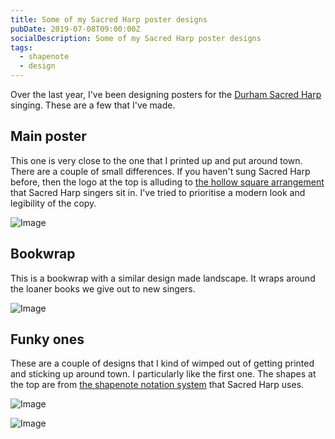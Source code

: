 ```yaml
---
title: Some of my Sacred Harp poster designs
pubDate: 2019-07-08T09:00:00Z
socialDescription: Some of my Sacred Harp poster designs
tags:
  - shapenote
  - design
---
```


Over the last year, I've been designing posters for the [Durham Sacred Harp](https://durhamsacredharp.co.uk) singing. These are a few that I've made.

## Main poster

This one is very close to the one that I printed up and put around town. There are a couple of small differences. If you haven't sung Sacred Harp before, then the logo at the top is alluding to [the hollow square arrangement](https://en.wikipedia.org/wiki/Sacred_Harp#Singing_Sacred_Harp_music) that Sacred Harp singers sit in. I've tried to prioritise a modern look and legibility of the copy.

![Image](@/images/blue_square.png)

## Bookwrap

This is a bookwrap with a similar design made landscape. It wraps around the loaner books we give out to new singers.

![Image](@/images/blue_square_bookwrap.png)

## Funky ones

These are a couple of designs that I kind of wimped out of getting printed and sticking up around town. I particularly like the first one. The shapes at the top are from [the shapenote notation system](https://en.wikipedia.org/wiki/Sacred_Harp#The_music_and_its_notation) that Sacred Harp uses.

![Image](@/images/funky_squares.png)

![Image](@/images/funky_squares_gharish.png)
